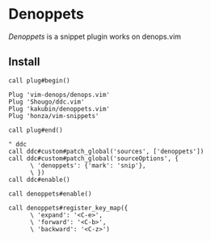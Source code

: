 # Denoppets

*Denoppets* is a snippet plugin works on denops.vim

## Install

```viml
call plug#begin()

Plug 'vim-denops/denops.vim'
Plug 'Shougo/ddc.vim'
Plug 'kakubin/denoppets.vim'
Plug 'honza/vim-snippets'

call plug#end()

" ddc
call ddc#custom#patch_global('sources', ['denoppets'])
call ddc#custom#patch_global('sourceOptions', {
      \ 'denoppets': {'mark': 'snip'},
      \ })
call ddc#enable()

call denoppets#enable()

call denoppets#register_key_map({
      \ 'expand': '<C-e>',
      \ 'forward': '<C-b>',
      \ 'backward': '<C-z>')
```
